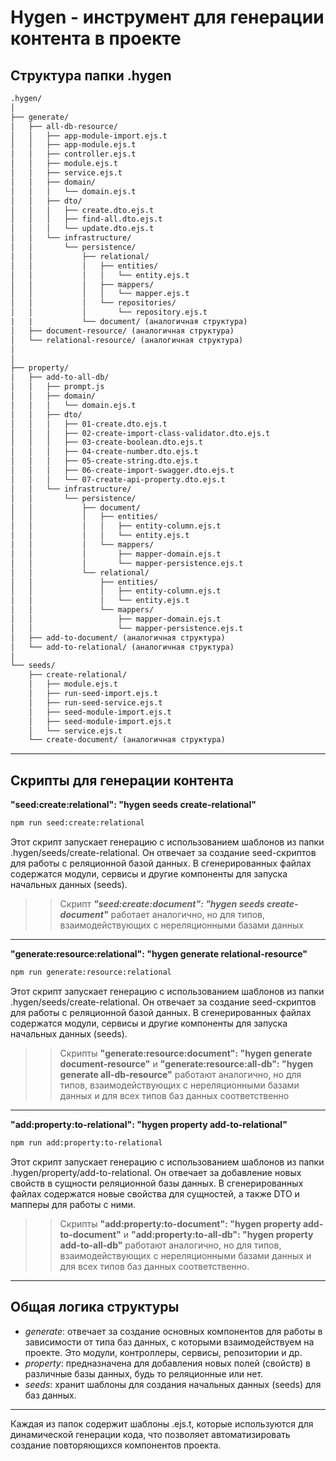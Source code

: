# Hygen - инструмент для генерации контента в проекте

## Структура папки .hygen

```txt
.hygen/
│
├── generate/
│   ├── all-db-resource/
│   │   ├── app-module-import.ejs.t
│   │   ├── app-module.ejs.t
│   │   ├── controller.ejs.t
│   │   ├── module.ejs.t
│   │   ├── service.ejs.t
│   │   ├── domain/
│   │   │   └── domain.ejs.t
│   │   ├── dto/
│   │   │   ├── create.dto.ejs.t
│   │   │   ├── find-all.dto.ejs.t
│   │   │   └── update.dto.ejs.t
│   │   └── infrastructure/
│   │       └── persistence/
│   │           ├── relational/
│   │           │   ├── entities/
│   │           │   │   └── entity.ejs.t
│   │           │   ├── mappers/
│   │           │   │   └── mapper.ejs.t
│   │           │   └── repositories/
│   │           │       └── repository.ejs.t
|   |           └── document/ (аналогичная структура)
│   ├── document-resource/ (аналогичная структура)
│   └── relational-resource/ (аналогичная структура)
│
│
├── property/
│   ├── add-to-all-db/
│   │   ├── prompt.js
│   │   ├── domain/
│   │   │   └── domain.ejs.t
│   │   ├── dto/
│   │   │   ├── 01-create.dto.ejs.t
│   │   │   ├── 02-create-import-class-validator.dto.ejs.t
│   │   │   ├── 03-create-boolean.dto.ejs.t
│   │   │   ├── 04-create-number.dto.ejs.t
│   │   │   ├── 05-create-string.dto.ejs.t
│   │   │   ├── 06-create-import-swagger.dto.ejs.t
│   │   │   └── 07-create-api-property.dto.ejs.t
│   │   └── infrastructure/
│   │       └── persistence/
│   │           ├── document/
│   │           │   ├── entities/
│   │           │   │   ├── entity-column.ejs.t
│   │           │   │   └── entity.ejs.t
│   │           │   └── mappers/
│   │           │       ├── mapper-domain.ejs.t
│   │           │       └── mapper-persistence.ejs.t
│   │           └── relational/
│   │               ├── entities/
│   │               │   ├── entity-column.ejs.t
│   │               │   └── entity.ejs.t
│   │               └── mappers/
│   │                   ├── mapper-domain.ejs.t
│   │                   └── mapper-persistence.ejs.t
│   ├── add-to-document/ (аналогичная структура)
│   └── add-to-relational/ (аналогичная структура)
│
└── seeds/
    ├── create-relational/
    │   ├── module.ejs.t
    │   ├── run-seed-import.ejs.t
    │   ├── run-seed-service.ejs.t
    │   ├── seed-module-import.ejs.t
    │   ├── seed-module-import.ejs.t
    │   └── service.ejs.t
    └── create-document/ (аналогичная структура)
```

---

## Скрипты для генерации контента

**"seed:create:relational": "hygen seeds create-relational"**

```bash
npm run seed:create:relational

```

Этот скрипт запускает генерацию с использованием шаблонов из папки .hygen/seeds/create-relational. Он отвечает за создание seed-скриптов для работы с реляционной базой данных. В сгенерированных файлах содержатся модули, сервисы и другие компоненты для запуска начальных данных (seeds).

>>Скрипт ***"seed:create:document": "hygen seeds create-document"*** работает аналогично, но для типов, взаимодействующих с нереляционными базами данных

---

**"generate:resource:relational": "hygen generate relational-resource"**

```bash
npm run generate:resource:relational

```

Этот скрипт запускает генерацию с использованием шаблонов из папки .hygen/seeds/create-relational. Он отвечает за создание seed-скриптов для работы с реляционной базой данных. В сгенерированных файлах содержатся модули, сервисы и другие компоненты для запуска начальных данных (seeds).

>>Скрипты **"generate:resource:document": "hygen generate document-resource"** и **"generate:resource:all-db": "hygen generate all-db-resource"** работают аналогично, но для типов, взаимодействующих с нереляционными базами данных и для всех типов баз данных соответственно

---

**"add:property:to-relational": "hygen property add-to-relational"**

```bash
npm run add:property:to-relational

```

Этот скрипт запускает генерацию с использованием шаблонов из папки .hygen/property/add-to-relational. Он отвечает за добавление новых свойств в сущности реляционной базы данных. В сгенерированных файлах содержатся новые свойства для сущностей, а также DTO и мапперы для работы с ними.

>>Скрипты **"add:property:to-document": "hygen property add-to-document"** и **"add:property:to-all-db": "hygen property add-to-all-db"** работают аналогично, но для типов, взаимодействующих с нереляционными базами данных и для всех типов баз данных соответственно.

---

## Общая логика структуры

* *generate*: отвечает за создание основных компонентов для работы в зависимости от типа баз данных, с которыми взаимодействуем на проекте. Это модули, контроллеры, сервисы, репозитории и др.
* *property*: предназначена для добавления новых полей (свойств) в различные базы данных, будь то реляционные или нет.
* *seeds*: хранит шаблоны для создания начальных данных (seeds) для баз данных.

---

Каждая из папок содержит шаблоны .ejs.t, которые используются для динамической генерации кода, что позволяет автоматизировать создание повторяющихся компонентов проекта.
